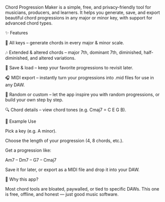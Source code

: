 Chord Progression Maker is a simple, free, and privacy-friendly tool for musicians, producers, and learners.
It helps you generate, save, and export beautiful chord progressions in any major or minor key, with support for advanced chord types.

✨ Features

🎼 All keys – generate chords in every major & minor scale.

🎶 Extended & altered chords – major 7th, dominant 7th, diminished, half-diminished, and altered variations.

💾 Save & load – keep your favorite progressions to revisit later.

🎧 MIDI export – instantly turn your progressions into .mid files for use in any DAW.

🎲 Random or custom – let the app inspire you with random progressions, or build your own step by step.

🔍 Chord details – view chord tones (e.g. Cmaj7 = C E G B).

🚀 Example Use

Pick a key (e.g. A minor).

Choose the length of your progression (4, 8 chords, etc.).

Get a progression like:

Am7 – Dm7 – G7 – Cmaj7


Save it for later, or export as a MIDI file and drop it into your DAW.

🎯 Why this app?

Most chord tools are bloated, paywalled, or tied to specific DAWs.
This one is free, offline, and honest — just good music software.
